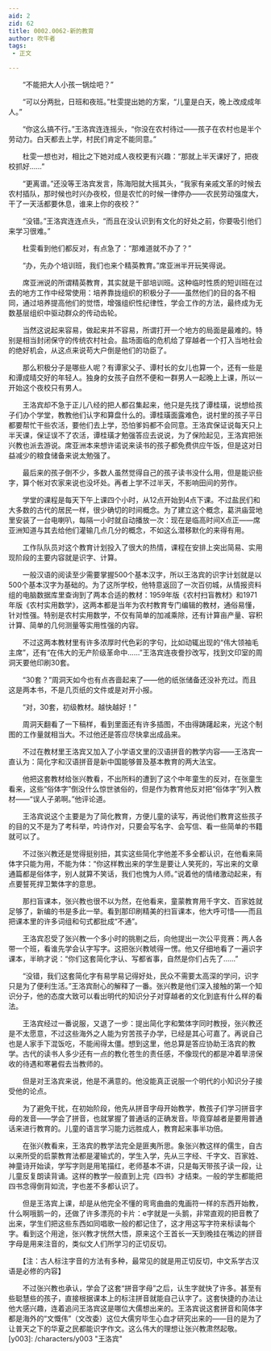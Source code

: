 ```yaml
---
aid: 2
zid: 62
title: 0002.0062-新的教育
author: 吹牛者
tags: 
 - 正文

---
```




　　“不能把大人小孩一锅烩吧？”

　　“可以分两批，日班和夜班。”杜雯提出她的方案，“儿童是白天，晚上改成成年人。”

　　“你这么搞不行。”王洛宾连连摇头，“你没在农村待过——孩子在农村也是半个劳动力。白天都去上学，村民们肯定不能同意。”

　　杜雯一想也对，相比之下她对成人夜校更有兴趣：“那就上半天课好了，把夜校抓好……”

　　“更离谱。”还没等王洛宾发言，陈海阳就大摇其头，“我家有亲戚文革的时候去农村插队，那时候也时兴办夜校，但是农忙的时候一律停办——农民劳动强度大，干了一天活都要休息，谁来上你的夜校？”

　　“没错。”王洛宾连连点头，“而且在没认识到有文化的好处之前，你要吸引他们来学习很难。”

　　杜雯看到他们都反对，有点急了：“那难道就不办了？”

　　“办，先办个培训班，我们也来个精英教育。”席亚洲半开玩笑得说。

　　席亚洲说的所谓精英教育，其实就是干部培训班。这种临时性质的短训班在过去的地方工作中经常使用：培养靠拢组织的积极分子——虽然他们的目的各不相同，通过培养提高他们的觉悟，增强组织性纪律性，学会工作的方法，最终成为无数基层组织中驱动群众的传动齿轮。

　　当然这说起来容易，做起来并不容易，所谓打开一个地方的局面是最难的。特别是相当封闭保守的传统农村社会。盐场面临的危机给了穿越者一个打入当地社会的绝好机会，从这点来说苟大户倒是他们的功臣了。

　　那么积极分子是哪些人呢？有谭家父子、谭村长的女儿也算一个，还有一些是和谭成晴交好的年轻人。独身的女孩子自然不便和一群男人一起晚上上课，所以一开始这个夜校只有男人。

　　王洛宾却不急于正儿八经的把人都召集起来，他只是先找了谭桂璜，说想给孩子们办个学堂，教教他们认字和算盘什么的。谭桂璜面露难色，说村里的孩子平日都要帮忙干些农活，要他们去上学，恐怕爹妈都不会同意。王洛宾保证说每天只上半天课，保证误不了农活，谭桂璜才勉强答应去说说，为了保险起见，王洛宾把张兴教也派去游说。席亚洲本来想许诺说来读书的孩子都免费供应午饭，但是这对日益减少的粮食储备来说太勉强了。

　　最后来的孩子倒不少，多数人虽然觉得自己的孩子读书没什么用，但是能识些字，算个帐对农家来说也没坏处。再者上学不过半天，不影响田间的劳作。

　　学堂的课程是每天下午上课四个小时，从12点开始到4点下课。不过盐民们和大多数的古代的居民一样，很少确切的时间概念。为了建立这个概念，葛洪庙营地里安装了一台电喇叭，每隔一小时就自动播放一次：现在是临高时间X点正——席亚洲知道与其去给他们灌输几点几分的概念，不如这么潜移默化的来得有用。

　　工作队队员对这个教育计划投入了很大的热情，课程在安排上突出简易、实用现阶段的主要内容就是识字、计算。

　　一般汉语的阅读至少需要掌握500个基本汉字，所以王洛宾的识字计划就是以500个基本汉字为基础的。为了这所学校，他特意返回了一次百仞城，从情报资料组的电脑数据库里查询到了两本合适的教材：1959年版《农村扫盲教材》和1971年版《农村实用数学》，这两本都是当年为农村教育专门编辑的教材，通俗易懂，针对性强。特别是农村实用数学，不仅有简单的加减乘除，还有计算亩产量、容积计算、简单的几何测量等实用性强的内容。

　　不过这两本教材里有许多浓厚时代色彩的字句，比如动辄出现的“伟大领袖毛主席”，还有“在伟大的无产阶级革命中……”王洛宾连夜誊抄改写，找到文印室的周洞天要他印刷30套。

　　“30套？”周洞天如今也有点吝啬起来了——他的纸张储备还没补充过。而且这是两本书，不是几页纸的文件或是对开小报。

　　“对，30套，初级教材。越快越好！”

　　周洞天翻看了一下稿样，看到里面还有许多插图，不由得踌躇起来，光这个制图的工作量就相当大。不过他还是答应尽快拿出成品来。

　　不过在教材里王洛宾又加入了小学语文里的汉语拼音的教学内容——王洛宾一直认为：简化字和汉语拼音是新中国能够普及基本教育的两大法宝。

　　他把这套教材给张兴教看，不出所料的遭到了这个中年童生的反对，在张童生看来，这些“俗体字”倒没什么惊世骇俗的，但是作为教育他反对把“俗体字”列入教材——“误人子弟啊。”他评论道。

　　王洛宾说这个主要是为了简化教育，方便儿童的读写，再说他们教育这些孩子的目的又不是为了考科举，吟诗作对，只要会写名字、会写信、看一些简单的书籍就可以了。

　　不过张兴教还是觉得挺别扭，其实这些简化字他差不多全都认识，在他看来简体字只能为用，不能为体：“你这样教出来的学生是要让人笑死的，写出来的文章通篇都是俗体字，别人就算不笑话，我们也愧为人师。”说着他的情绪激动起来，有点要誓死捍卫繁体字的意思。

　　那扫盲课本，张兴教也很不以为然，在他看来，童蒙教育用千字文、百家姓就足够了，新编的书是多此一举。看到那印刷精美的扫盲课本，他大呼可惜——而且把课本里的许多词组和句式都批成“不通”。

　　王洛宾忍受了张兴教一个多小时的挑剔之后，向他提出一次公平竞赛：两人各带一个班，看谁先学会认字写字。这把张兴教唬得一愣。他又仔细地看了一遍识字课本，半晌才说：“你们这套简化字认、写都省事，自然是你们占先了……”

　　“没错，我们这套简化字有易学易记得好处，民众不需要太高深的学问，识字只是为了便利生活。”王洛宾耐心的解释了一番。张兴教是他们深入接触的第一个知识分子，他的态度大致可以看出明代的知识分子对穿越者的文化到底有什么样的看法。

　　王洛宾经过一番说服，又退了一步：提出简化字和繁体字同时教授，张兴教还是不太愿意，不过这些海外之人能为穷苦孩子办学，已经是其心可嘉了。再说自己也是人家手下混饭吃，不能闹得太僵。想到这里，他总算是答应协助王洛宾的教学。古代的读书人多少还有一点的教化苍生的责任感，不像现代的都是冲着旱涝保收的待遇和寒暑假去当教师的。

　　但是对王洛宾来说，他是不满意的。他没能真正说服一个明代的小知识分子接受他的论点。

　　为了避免干扰，在初始阶段，他先从拼音字母开始教学，教孩子们学习拼音字母的发音——学会了拼音，也就掌握了普通话的正确发音。毕竟穿越者是要用普通话来进行教育的。儿童的语言学习能力远胜成人，教育起来事半功倍。

　　在张兴教看来，王洛宾的教学法完全是匪夷所思。象张兴教这样的儒生，自古以来所受的启蒙教育法都是灌输式的，学生入学，先从三字经、千字文、百家姓、神童诗开始读，学写字则是用笔描红，老师基本不讲，只是每天带孩子读一段，让儿童反复朗读背诵。这样的教学一般直到上完《四书》才结束。一般的学生都能把四书念得倒背如流，字也差不多都认识了。

　　但是王洛宾上课，却是从他完全不懂的弯弯曲曲的鬼画符一样的东西开始教，什么啊哦鹅一的，还做了许多漂亮的卡片：e字就是一头鹅，非常直观的把音教了出来，学生们把这些东西如同唱歌一般的都记住了，这才用这写字符来标读每个字。看到这个用途，张兴教才恍然大悟，原来这个王首长一天到晚挂在嘴边的拼音字母是用来注音的，类似文人们所学习的正切反切。

　　【注：古人标注字音的方法有多种，最常见的就是用正切反切，中文系学古汉语是必修的内容】

　　不过张兴教也承认，学会了这套“拼音字母”之后，认生字就快了许多。甚至有些聪慧些的孩子，直接根据课本上的标注拼音就能自己认字了。这套快捷的办法让他大感兴趣，连着追问王洛宾这是哪位大儒想出来的。王洛宾说这套拼音和简体字都是海外的“文慨伟”（文改委）这位大儒穷毕生心血才研究出来的——目的是为了让普天之下的华夏之民都能识字作文。这么伟大的理想让张兴教肃然起敬。
[y003]: /characters/y003 "王洛宾"


